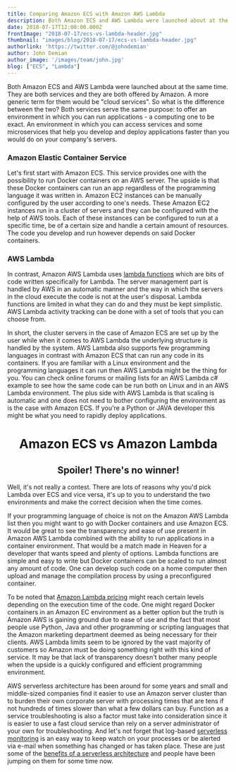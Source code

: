 ```yaml
---
title: Comparing Amazon ECS with Amazon AWS Lambda
description: Both Amazon ECS and AWS Lambda were launched about at the same time and while they are similar in a lot of ways understanding the difference is important
date: 2018-07-17T12:00:00.000Z
frontImage: "2018-07-17/ecs-vs-lambda-header.jpg"
thumbnail: "images/blog/2018-07-17/ecs-vs-lambda-header.jpg"
authorlink: 'https://twitter.com/@johndemian'
author: John Demian
author_image: '/images/team/john.jpg'
blog: ["ECS", "Lambda"]
---
```


Both Amazon ECS and AWS Lambda were launched about at the same time. They are both services and they are both offered by Amazon. A more generic term for them would be "cloud services". So what is the difference between the two?
Both services serve the same purpose: to offer an environment in which you can run applications - a computing one to be exact. An environment in which you can access services and some microservices that help you develop and deploy applications faster than you would do on your company's servers.

<h3>Amazon Elastic Container Service</h3>
Let's first start with Amazon ECS. This service provides one with the possibility to run Docker containers on an AWS server. The upside is that these Docker containers can run an app regardless of the programming language it was written in. Amazon EC2 instances can be manually configured by the user according to one's needs. These Amazon EC2 instances run in a cluster of servers and they can be configured with the help of AWS tools. Each of these instances can be configured to run at a specific time, be of a certain size and handle a certain amount of resources. The code you develop and run however depends on said Docker containers.

<h3>AWS Lambda</h3>
In contrast, Amazon AWS Lambda uses <a href="https://dashbird.io/blog/what-is-a-lambda-function/">lambda functions</a> which are bits of code written specifically for Lambda. The server management part is handled by AWS in an automatic manner and the way in which the servers in the cloud execute the code is not at the user's disposal. Lambda functions are limited in what they can do and they must be kept simplistic. AWS Lambda activity tracking can be done with a set of tools that you can choose from.

In short, the cluster servers in the case of Amazon ECS are set up by the user while when it comes to AWS Lambda the underlying structure is handled by the system. AWS Lambda also supports few programming languages in contrast with Amazon ECS that can run any code in its containers. If you are familiar with a Linux environment and the programming languages it can run then AWS Lambda might be the thing for you. You can check online forums or mailing lists for an AWS Lambda c# example to see how the same code can be run both on Linux and in an AWS Lambda environment. The plus side with AWS Lambda is that scaling is automatic and one does not need to bother configuring the environment as is the case with Amazon ECS. If you're a Python or JAVA developer this might be what you need to rapidly deploy applications.


<center><h1>Amazon ECS vs Amazon Lambda</h1>
<h2>Spoiler! There's no winner!</h2></center>

Well, it's not really a contest. There are lots of reasons why you'd pick Lambda over ECS and vice versa, it's up to you to understand the two environments and make the correct decision when the time comes.


If your programming language of choice is not on the Amazon AWS Lambda list then you might want to go with Docker containers and use Amazon ECS. It would be great to see the transparency and ease of use present in Amazon AWS Lambda combined with the ability to run applications in a container environment. That would be a match made in Heaven for a developer that wants speed and plenty of options. Lambda functions are simple and easy to write but Docker containers can be scaled to run almost any amount of code. One can develop such code on a home computer then upload and manage the compilation process by using a preconfigured container.

To be noted that <a href="https://dashbird.io/lambda-cost-calculator/">Amazon Lambda pricing</a> might reach certain levels depending on the execution time of the code. One might regard Docker containers in an Amazon EC environment as a better option but the truth is Amazon AWS is gaining ground due to ease of use and the fact that most people use Python, Java and other programming or scripting languages that the Amazon marketing department deemed as being necessary for their clients. AWS Lambda limits seem to be ignored by the vast majority of customers so Amazon must be doing something right with this kind of service. It may be that lack of transparency doesn't bother many people when the upside is a quickly configured and efficient programming environment.

AWS serverless architecture has been around for some years and small and middle-sized companies find it easier to use an Amazon server cluster than to burden their own corporate server with processing times that are tens if not hundreds of times slower than what a few dollars can buy. Function as a service troubleshooting is also a factor must take into consideration since it is easier to use a fast cloud service than rely on a server administrator of your own for troubleshooting. And let's not forget that log-based <a href="https://dashbird.io/features/aws-lambda-serverless-monitoring/">serverless monitoring</a> is an easy way to keep watch on your processes or be alerted via e-mail when something has changed or has taken place. These are just some of the <a href="https://dashbird.io/knowledge-base/basic-concepts/serverless-advantages-and-use-cases/">benefits of a serverless architecture</a> and people have been jumping on them for some time now.
